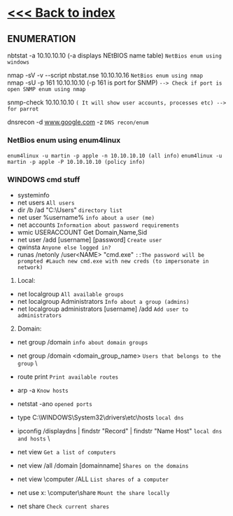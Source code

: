 # [<<< Back to index](../CEH_index.md)
## ENUMERATION

nbtstat -a 10.10.10.10 (-a displays NEtBIOS name table) `NetBios enum using windows`

nmap -sV -v --script nbstat.nse 10.10.10.16 `NetBios enum using nmap`\
nmap -sU -p 161 10.10.10.10 (-p 161 is port for SNMP) `--> Check if port is open SNMP enum using nmap`

snmp-check 10.10.10.10 `( It will show user accounts, processes etc) --> for parrot`

dnsrecon -d www.google.com -z `DNS recon/enum`

### NetBios enum using enum4linux

`enum4linux -u martin -p apple -n 10.10.10.10 (all info)`
`enum4linux -u martin -p apple -P 10.10.10.10 (policy info)` 

### WINDOWS cmd stuff

- systeminfo
- net users `All users`
- dir /b /ad "C:\Users" `directory list`
- net user %username% `info about a user (me)`
- net accounts `Information about password requirements`
- wmic USERACCOUNT Get Domain,Name,Sid
- net user /add [username] [password] `Create user`
- qwinsta `Anyone else logged in?`
- runas /netonly /user<DOMAIN>\<NAME> "cmd.exe" `::The password will be prompted #Lauch new cmd.exe with new creds (to impersonate in network)`

1. Local:
- net localgroup `All available groups`
- net localgroup Administrators `Info about a group (admins)`
- net localgroup administrators [username] /add `Add user to administrators`

2. Domain:
- net group /domain `info about domain groups`
- net group /domain <domain_group_name> `Users that belongs to the group`
\

- route print `Print available routes`
- arp -a `Know hosts`
- netstat -ano `opened ports`
- type C:\WINDOWS\System32\drivers\etc\hosts `local dns`
- ipconfig /displaydns | findstr "Record" | findstr "Name Host" `local dns and hosts`
\
- net view `Get a list of computers`
- net view /all /domain [domainname] `Shares on the domains`
- net view \\computer /ALL `List shares of a computer`
- net use x: \\computer\share `Mount the share locally`
- net share `Check current shares`
